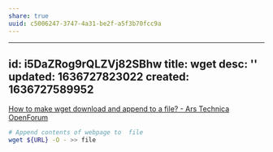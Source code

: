 ```yaml
---
share: true
uuid: c5006247-3747-4a31-be2f-a5f3b70fcc9a
---
```

---
id: i5DaZRog9rQLZVj82SBhw
title: wget
desc: ''
updated: 1636727823022
created: 1636727589952
---

[How to make wget download and append to a file? - Ars Technica OpenForum](https://arstechnica.com/civis/viewtopic.php?t=45271)

``` bash
# Append contents of webpage to  file
wget ${URL} -O - >> file
```
